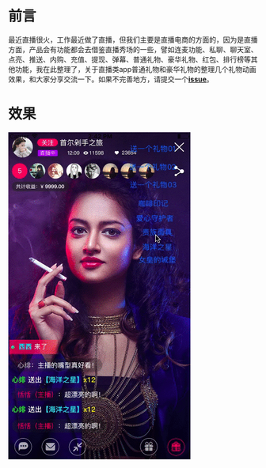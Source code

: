 # 前言

最近直播很火，工作最近做了直播，但我们主要是直播电商的方面的，因为是直播方面，产品会有功能都会去借鉴直播秀场的一些，譬如连麦功能、私聊、聊天室、点亮、推送、内购、充值、提现、弹幕、普通礼物、豪华礼物、红包、排行榜等其他功能，我在此整理了，关于直播类app普通礼物和豪华礼物的整理几个礼物动画效果，和大家分享交流一下。如果不完善地方，请提交一个[**issue**](https://github.com/kingly09/KYLiveGiftAnimation/issues/new)。

# 效果

![](https://raw.githubusercontent.com/kingly09/KYLiveGiftAnimation/master/anim.gif)
